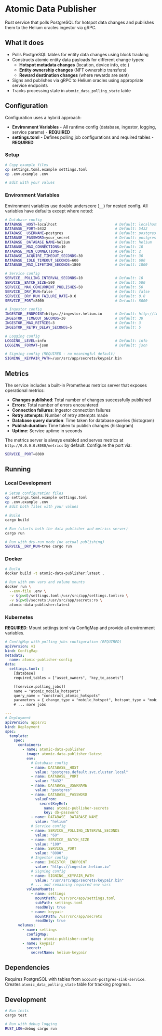 # Atomic Data Publisher

Rust service that polls PostgreSQL for hotspot data changes and publishes them to the Helium oracles ingestor via gRPC.

## What it does

- Polls PostgreSQL tables for entity data changes using block tracking
- Constructs atomic entity data payloads for different change types:
  - **Hotspot metadata changes** (location, device info, etc.)
  - **Entity ownership changes** (NFT ownership transfers)
  - **Reward destination changes** (where rewards are sent)
- Signs and publishes via gRPC to Helium oracles using appropriate service endpoints
- Tracks processing state in `atomic_data_polling_state` table

## Configuration

Configuration uses a hybrid approach:

- **Environment Variables** - All runtime config (database, ingestor, logging, service params) - **REQUIRED**
- **settings.toml** - Defines polling job configurations and required tables - **REQUIRED**

### Setup

```bash
# Copy example files
cp settings.toml.example settings.toml
cp .env.example .env

# Edit with your values
```

### Environment Variables

Environment variables use double underscore (`__`) for nested config. All variables have defaults except where noted:

```bash
# Database config
DATABASE__HOST=localhost                           # Default: localhost
DATABASE__PORT=5432                                # Default: 5432
DATABASE__USERNAME=postgres                        # Default: postgres
DATABASE__PASSWORD=your_secret                     # Default: postgres
DATABASE__DATABASE_NAME=helium                     # Default: helium
DATABASE__MAX_CONNECTIONS=10                       # Default: 10
DATABASE__MIN_CONNECTIONS=2                        # Default: 2
DATABASE__ACQUIRE_TIMEOUT_SECONDS=30               # Default: 30
DATABASE__IDLE_TIMEOUT_SECONDS=600                 # Default: 600
DATABASE__MAX_LIFETIME_SECONDS=1800                # Default: 1800

# Service config
SERVICE__POLLING_INTERVAL_SECONDS=10               # Default: 10
SERVICE__BATCH_SIZE=500                            # Default: 500
SERVICE__MAX_CONCURRENT_PUBLISHES=50               # Default: 50
SERVICE__DRY_RUN=false                             # Default: false
SERVICE__DRY_RUN_FAILURE_RATE=0.0                  # Default: 0.0
SERVICE__PORT=8000                                 # Default: 8000

# Ingestor config
INGESTOR__ENDPOINT=https://ingestor.helium.io      # Default: http://localhost:8081
INGESTOR__TIMEOUT_SECONDS=30                       # Default: 30
INGESTOR__MAX_RETRIES=3                            # Default: 3
INGESTOR__RETRY_DELAY_SECONDS=5                    # Default: 5

# Logging config
LOGGING__LEVEL=info                                # Default: info
LOGGING__FORMAT=json                               # Default: json

# Signing config (REQUIRED - no meaningful default)
SIGNING__KEYPAIR_PATH=/usr/src/app/secrets/keypair.bin
```

## Metrics

The service includes a built-in Prometheus metrics server that exposes operational metrics:

- **Changes published**: Total number of changes successfully published
- **Errors**: Total number of errors encountered
- **Connection failures**: Ingestor connection failures
- **Retry attempts**: Number of retry attempts made
- **Database query duration**: Time taken for database queries (histogram)
- **Publish duration**: Time taken to publish changes (histogram)
- **Uptime**: Service uptime in seconds

The metrics server is always enabled and serves metrics at `http://0.0.0.0:8080/metrics` by default. Configure the port via:

```bash
SERVICE__PORT=8080
```

## Running

### Local Development

```bash
# Setup configuration files
cp settings.toml.example settings.toml
cp .env.example .env
# Edit both files with your values

# Build
cargo build

# Run (starts both the data publisher and metrics server)
cargo run

# Run with dry-run mode (no actual publishing)
SERVICE__DRY_RUN=true cargo run
```

### Docker

```bash
# Build
docker build -t atomic-data-publisher:latest .

# Run with env vars and volume mounts
docker run \
  --env-file .env \
  -v $(pwd)/settings.toml:/usr/src/app/settings.toml:ro \
  -v $(pwd)/secrets:/usr/src/app/secrets:ro \
  atomic-data-publisher:latest
```

### Kubernetes

**REQUIRED**: Mount settings.toml via ConfigMap and provide all environment variables.

```yaml
# ConfigMap with polling jobs configuration (REQUIRED)
apiVersion: v1
kind: ConfigMap
metadata:
  name: atomic-publisher-config
data:
  settings.toml: |
    [database]
    required_tables = ["asset_owners", "key_to_assets"]

    [[service.polling_jobs]]
    name = "atomic_mobile_hotspots"
    query_name = "construct_atomic_hotspots"
    parameters = { change_type = "mobile_hotspot", hotspot_type = "mobile" }
    # ... more jobs

---
# Deployment
apiVersion: apps/v1
kind: Deployment
spec:
  template:
    spec:
      containers:
        - name: atomic-data-publisher
          image: atomic-data-publisher:latest
          env:
            # Database config
            - name: DATABASE__HOST
              value: "postgres.default.svc.cluster.local"
            - name: DATABASE__PORT
              value: "5432"
            - name: DATABASE__USERNAME
              value: "postgres"
            - name: DATABASE__PASSWORD
              valueFrom:
                secretKeyRef:
                  name: atomic-publisher-secrets
                  key: db-password
            - name: DATABASE__DATABASE_NAME
              value: "helium"
            # Service config
            - name: SERVICE__POLLING_INTERVAL_SECONDS
              value: "60"
            - name: SERVICE__BATCH_SIZE
              value: "100"
            - name: SERVICE__PORT
              value: "8080"
            # Ingestor config
            - name: INGESTOR__ENDPOINT
              value: "https://ingestor.helium.io"
            # Signing config
            - name: SIGNING__KEYPAIR_PATH
              value: "/usr/src/app/secrets/keypair.bin"
            # ... add remaining required env vars
          volumeMounts:
            - name: settings
              mountPath: /usr/src/app/settings.toml
              subPath: settings.toml
              readOnly: true
            - name: keypair
              mountPath: /usr/src/app/secrets
              readOnly: true
      volumes:
        - name: settings
          configMap:
            name: atomic-publisher-config
        - name: keypair
          secret:
            secretName: helium-keypair
```

## Dependencies

Requires PostgreSQL with tables from `account-postgres-sink-service`. Creates `atomic_data_polling_state` table for tracking progress.

## Development

```bash
# Run tests
cargo test

# Run with debug logging
RUST_LOG=debug cargo run
```
